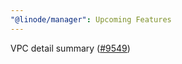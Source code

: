 ```yaml
---
"@linode/manager": Upcoming Features
---
```


VPC detail summary ([#9549](https://github.com/linode/manager/pull/9549))

